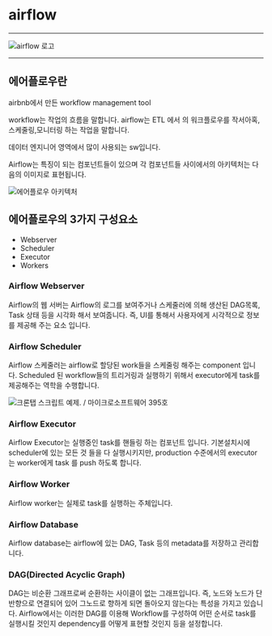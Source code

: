 # airflow

---

![airflow 로고](https://miro.medium.com/max/1400/1*c9NU5f4LQ_AAeV352szvMw.png)

---


## 에어플로우란  

airbnb에서 만든 workflow management tool

workflow는 작업의 흐름을 말합니다.
airflow는 ETL 에서 의 워크플로우를 작서아혹,스케줄링,모니터링 하는 작업을 말합니다.

데이터 엔지니어 영역에서 많이 사용되는 sw입니다.

Airflow는 특징이 되는 컴포넌트들이 있으며 각 컴포넌트들 사이에서의 아키텍처는 다음의 이미지로 표현됩니다.

![에어플로우 아키텍처](https://airflow.apache.org/docs/apache-airflow/stable/_images/arch-diag-basic.png)

## 에어플로우의 3가지 구성요소  

- Webserver
- Scheduler
- Executor
- Workers

### Airflow Webserver
Airflow의 웹 서버는 Airflow의 로그를 보여주거나 스케줄러에 의해 생산된 DAG목록, Task 상태 등을 시각화 해서 보여줍니다. 즉, UI를 통해서 사용자에게 시각적으로 정보를 제공해 주는 요소 입니다.

### Airflow Scheduler
Airflow 스케줄러는 airflow로 할당된 work들을 스케줄링 해주는 component 입니다. Scheduled 된 workflow들의 트리거링과 실행하기 위해서 executor에게 task를 제공해주는 역학을 수행합니다.

![크론탭 스크립트 예제. / 마이크로소프트웨어 395호](https://itimg.chosun.com/sitedata/image/201902/20/2019022000249_0.png)



### Airflow Executor
Airflow Executor는 실행중인 task를 핸들링 하는 컴포넌트 입니다. 기본설치시에 scheduler에 있는 모든 것 들을 다 실행시키지만, production 수준에서의 executor는 worker에게 task 를 push 하도록 합니다.

### Airflow Worker
Airflow worker는 실제로 task를 실행하는 주체입니다.

### Airflow Database
Airflow database는 airflow에 있는 DAG, Task 등의 metadata를 저장하고 관리합니다.


### DAG(Directed Acyclic Graph)
DAG는 비순환 그래프로써 순환하는 사이클이 없는 그래프입니다. 즉, 노드와 노드가 단반향으로 연결되어 있어 그노드로 향하게 되면 돌아오지 않는다는 특성을 가지고 있습니다. Airflow에서는 이러한 DAG를 이용해 Workflow를 구성하여 어떤 순서로 task를 실행시킬 것인지 dependency를 어떻게 표현할 것인지 등을 설정합니다.

